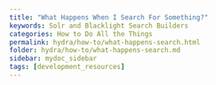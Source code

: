 ```yaml
---
title: "What Happens When I Search For Something?"
keywords: Solr and Blacklight Search Builders
categories: How to Do All the Things
permalink: hydra/how-to/what-happens-search.html
folder: hydra/how-to/what-happens-search.md
sidebar: mydoc_sidebar
tags: [development_resources]
---
```

